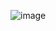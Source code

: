 ![image](https://user-images.githubusercontent.com/77496081/145518395-19d81b1c-64c6-4fe0-9be9-deddccc6b8ec.png)
